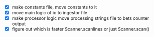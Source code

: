 -[x] make constants file, move constants to it
-[x] move main logic of io to ingestor file
-[x] make processor logic move processing strings file to bets counter output
-[x] figure out which is faster Scanner.scanlines or just Scanner.scan()